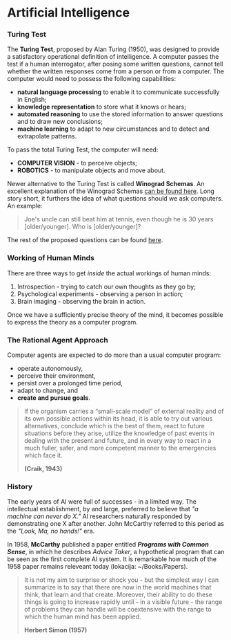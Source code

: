 # Artificial Intelligence

### Turing Test

The **Turing Test**, proposed by Alan Turing (1950), was designed to provide a satisfactory operational definition of intelligence. A computer passes the test if a human interrogator, after
posing some written questions, cannot tell whether the written responses come from a person or from a computer. The computer would need to possess the following capabilities:

* **natural language processing** to enable it to communicate successfully in English;
* **knowledge representation** to store what it knows or hears;
* **automated reasoning** to use the stored information to answer questions and to draw
new conclusions;
* **machine learning** to adapt to new circumstances and to detect and extrapolate patterns.

To pass the total Turing Test, the computer will need:
* **COMPUTER VISION** - to perceive objects;
* **ROBOTICS** - to manipulate objects and move about.

Newer alternative to the Turing Test is called **Winograd Schemas**. An excellent explanation of the Winograd Schemas [can be found here](http://www.newyorker.com/tech/elements/why-cant-my-computer-understand-me). Long story short, it furthers the idea of what questions should we ask computers. An example:

>  Joe's uncle can still beat him at tennis, even though he is 30 years [older/younger]. Who is [older/younger]?

The rest of the proposed questions can be found [here](http://www.cs.nyu.edu/davise/papers/WS.html).

### Working of Human Minds

There are three ways to get _inside_ the actual workings of human minds:
1. Introspection - trying to catch our own thoughts as they go by;
2. Psychological experiments - observing a person in action;
3. Brain imaging - observing the brain in action.

Once we have a sufficiently precise theory of
the mind, it becomes possible to express the theory as a computer program.

### The Rational Agent Approach

Computer agents are expected to do more than a usual computer program:
* operate autonomously,
* perceive their environment,
* persist over a prolonged time period,
* adapt to change, and
* **create and pursue goals**.

> If the organism carries a “small-scale model” of external reality and of its own possible actions within its head, it is able to try out various alternatives, conclude which is the best
of them, react to future situations before they arise, utilize the knowledge of past events in dealing with the present and future, and in every way to react in a much fuller, safer,
and more competent manner to the emergencies which face it.
>
> **(Craik, 1943)**

### History

The early years of AI were full of successes - in a limited way. The intellectual establishment, by and large, preferred to believe that _"a machine can never do X."_ AI researchers naturally responded by demonstrating one X after another. John McCarthy referred to this period as the _"Look, Ma, no hands!"_ era.

In 1958, **McCarthy** published a paper entitled **_Programs with Common Sense_**, in which he describes _Advice Taker_, a hypothetical program that can be seen as the first complete AI system. It is remarkable how much of the 1958 paper remains releveant today (lokacija: ~/Books/Papers).

> It is not my aim to surprise or shock you - but the simplest way I can summarize is to say that there are now in the world machines that think, that learn and that create. Moreover, their ability to do these things is going to increase rapidly until - in a visible future - the range of problems they can handle will be coextensive with the range to which the human mind has been applied.
>
> **Herbert Simon (1957)**
